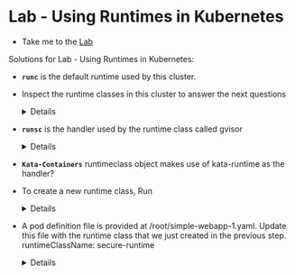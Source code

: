 # Lab - Using Runtimes in Kubernetes
  
  - Take me to the [Lab](https://kodekloud.com/topic/lab-using-runtimes-in-kubernetes/)

Solutions for Lab - Using Runtimes in Kubernetes:

- **`runc`** is the default runtime used by this cluster.

- Inspect the runtime classes in this cluster to answer the next questions
  <details>

  ```
  Answer:
  OK
  ```
  </details>

- **`runsc`**  is the handler used by the runtime class called gvisor
  <details>
    
  ```
  Run

  $ kubectl describe runtimeclasses gvisor  | grep Handler

  ```
  </details>

- **`Kata-Containers`** runtimeclass object makes use of kata-runtime as the handler?


- To create a new runtime class, Run
  <details>
  
  ```
  $ vi runtime.yaml

  use the following yaml file
  apiVersion: node.k8s.io/v1
  kind: RuntimeClass
  metadata:
    name: secure-runtime
  handler: runsc

  $ kubectl apply -f runtime.yaml
  ```   
  </details>

- A pod definition file is provided at /root/simple-webapp-1.yaml. Update this file with the runtime class that we just created in the previous step. runtimeClassName: secure-runtime
  <details>
  
  ```
  $ vi /root/simple-webapp-1.yaml

  use the following yaml file

  apiVersion: v1
  kind: Pod
  metadata:
    name: simple-webapp-1
    labels:
      name: simple-webapp
  spec:
    runtimeClassName: secure-runtime
    containers:
      - name: simple-webapp
        image: kodekloud/webapp-delayed-start
        ports:
        - containerPort: 8080

  $ kubectl apply -f /root/simple-webapp-1.yaml
  ```
  </details> 
